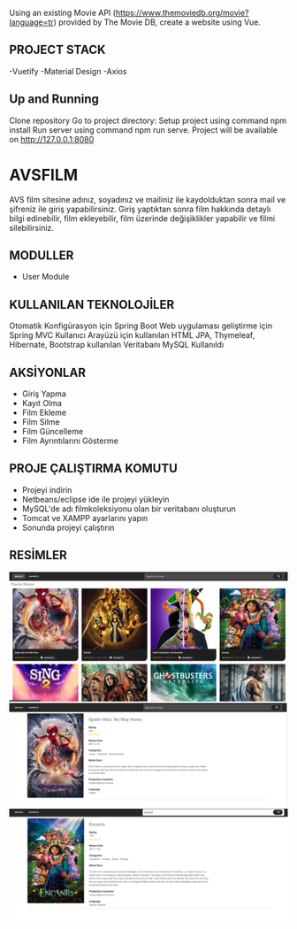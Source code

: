 
Using an existing Movie API (https://www.themoviedb.org/movie?language=tr) provided by 
The Movie DB, create a website using Vue.

## PROJECT STACK
-Vuetify
-Material Design
-Axios

## Up and Running
Clone repository
Go to project directory:
Setup project using command npm install
Run server using command npm run serve. Project will be available on http://127.0.0.1:8080

# AVSFILM
AVS film sitesine adınız, soyadınız ve mailiniz ile kaydolduktan sonra mail ve şifreniz ile giriş 
yapabilirsiniz. Giriş yaptıktan sonra film hakkında detaylı bilgi edinebilir,
film ekleyebilir, film üzerinde değişiklikler yapabilir ve filmi silebilirsiniz.

## MODULLER
* User Module

## KULLANILAN TEKNOLOJİLER
Otomatik Konfigürasyon için Spring Boot Web uygulaması geliştirme için Spring MVC Kullanıcı Arayüzü için kullanılan HTML JPA, Thymeleaf, Hibernate, Bootstrap kullanılan Veritabanı MySQL Kullanıldı

## AKSİYONLAR
- Giriş Yapma
- Kayıt Olma
- Film Ekleme
- Film Silme
- Film Güncelleme
- Film Ayrıntılarını Gösterme

## PROJE ÇALIŞTIRMA KOMUTU
* Projeyi indirin
* Netbeans/eclipse ide ile projeyi yükleyin
* MySQL'de adı filmkoleksiyonu olan bir veritabanı oluşturun
* Tomcat ve XAMPP ayarlarını yapın
* Sonunda projeyi çalıştırın



## RESİMLER

![](https://github.com/ilknuravsar/MovieCollection/blob/main/screenshot/Ekran%20g%C3%B6r%C3%BCnt%C3%BCs%C3%BC%202022-01-29%20162556.png)
![](https://github.com/ilknuravsar/MovieCollection/blob/main/screenshot/Ekran%20g%C3%B6r%C3%BCnt%C3%BCs%C3%BC%202022-01-29%20162639.png)
![](https://github.com/ilknuravsar/MovieCollection/blob/main/screenshot/Ekran%20g%C3%B6r%C3%BCnt%C3%BCs%C3%BC%202022-01-29%20162705.png)


